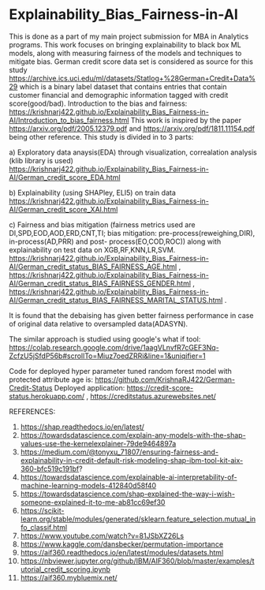 # Explainability_Bias_Fairness-in-AI
This is done as a part of my main project submission for MBA in Analytics programs.
This work focuses on bringing explainability to black box ML models, along with measuring fairness of the models and techniques to mitigate bias.
German credit score data set is considered as source for this study https://archive.ics.uci.edu/ml/datasets/Statlog+%28German+Credit+Data%29 which is a binary label dataset that contains entries that contain customer financial and demographic information tagged with credit score(good/bad).
Introduction to the bias and fairness:
https://krishnarj422.github.io/Explainability_Bias_Fairness-in-AI/Introduction_to_bias_fairness.html
This work is inspired by the paper https://arxiv.org/pdf/2005.12379.pdf and https://arxiv.org/pdf/1811.11154.pdf being other reference.
This study is divided in to 3 parts:

 a) Exploratory data anaysis(EDA) through visualization, correalation analysis (klib library is used) 
 https://krishnarj422.github.io/Explainability_Bias_Fairness-in-AI/German_credit_score_EDA.html
 
 b) Explainability (using SHAPley, ELI5) on train data
 https://krishnarj422.github.io/Explainability_Bias_Fairness-in-AI/German_credit_score_XAI.html
 
 c) Fairness and bias mitigation (fairness metrics used are DI,SPD,EOD,AOD,ERD,CNT,TI; bias mitigation: pre-process(reweighing,DIR), in-process(AD,PRR) and post-    process(EO,COD,ROC)) along with explainability on test data on XGB,RF,KNN,LR,SVM.
 https://krishnarj422.github.io/Explainability_Bias_Fairness-in-AI/German_credit_status_BIAS_FAIRNESS_AGE.html  ,
 https://krishnarj422.github.io/Explainability_Bias_Fairness-in-AI/German_credit_status_BIAS_FAIRNESS_GENDER.html  ,
 https://krishnarj422.github.io/Explainability_Bias_Fairness-in-AI/German_credit_status_BIAS_FAIRNESS_MARITAL_STATUS.html .
 
 It is found that the debaising has given better fairness performance in case of original data relative to oversampled data(ADASYN).
 
 The similar approach is studied using google's what if tool: https://colab.research.google.com/drive/1aagVLnvfR7cGEF3Nq-ZcfzU5jSfdP56b#scrollTo=Miuz7oedZRRi&line=1&uniqifier=1
 
 Code for deployed hyper parameter tuned random forest model with protected attribute age is: https://github.com/KrishnaRJ422/German-Credit-Status
 Deployed application: https://credit-score-status.herokuapp.com/   ,   https://creditstatus.azurewebsites.net/
 
REFERENCES:
1. https://shap.readthedocs.io/en/latest/
2. https://towardsdatascience.com/explain-any-models-with-the-shap-values-use-the-kernelexplainer-79de9464897a
3. https://medium.com/@tonyxu_71807/ensuring-fairness-and-explainability-in-credit-default-risk-modeling-shap-ibm-tool-kit-aix-360-bfc519c191bf?
4. https://towardsdatascience.com/explainable-ai-interpretability-of-machine-learning-models-412840d58f40 
5. https://towardsdatascience.com/shap-explained-the-way-i-wish-someone-explained-it-to-me-ab81cc69ef30
6. https://scikit-learn.org/stable/modules/generated/sklearn.feature_selection.mutual_info_classif.html
7. https://www.youtube.com/watch?v=81JSbXZ26Ls
8. https://www.kaggle.com/dansbecker/permutation-importance
9. https://aif360.readthedocs.io/en/latest/modules/datasets.html
10. https://nbviewer.jupyter.org/github/IBM/AIF360/blob/master/examples/tutorial_credit_scoring.ipynb
11. https://aif360.mybluemix.net/
